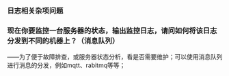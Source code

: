 ### 日志相关杂项问题



### 现在你要监控一台服务器的状态，输出监控日志，请问如何将该日志分发到不同的机器上？（消息队列）

——为了便于故障排查，或服务器状态分析，看是否需要维护；可以使用消息队列进行消息的分发，例如mqtt、rabitmq等等；

